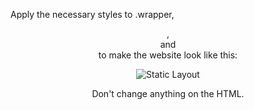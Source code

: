 Apply the necessary styles to .wrapper, <header>, <nav> and <section> to make the website look like this:

![Static Layout](https://github.com/4GeeksAcademy/layouts-exercises/blob/master/.learn/assets/0B62fyP.png?raw=true)

Don't change anything on the HTML.

